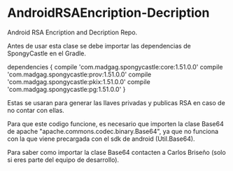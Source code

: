 # AndroidRSAEncription-Decription
Android RSA Encription and Decription Repo.

Antes de usar esta clase se debe importar las dependencias de SpongyCastle en el Gradle.

dependencies {
	compile 'com.madgag.spongycastle:core:1.51.0.0'
	compile 'com.madgag.spongycastle:prov:1.51.0.0'
	compile 'com.madgag.spongycastle:pkix:1.51.0.0'
	compile 'com.madgag.spongycastle:pg:1.51.0.0'
}

Estas se usaran para generar las llaves privadas y publicas RSA en caso de no contar con ellas.

Para que este codigo funcione, es necesario que importen la clase Base64 de apache "apache.commons.codec.binary.Base64",
ya que no funciona con la que viene precargada con el sdk de android (Util.Base64).

Para saber como importar la clase Base64 contacten a Carlos Briseño (solo si eres parte del equipo de desarrollo).
